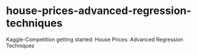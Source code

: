 # house-prices-advanced-regression-techniques
Kaggle-Competition getting started: House Prices: Advanced Regression Techniques
